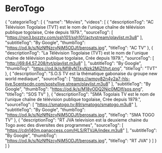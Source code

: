 # BeroTogo
{
  "categorieTog": [
    {
      "name": "Movies",
      "videos": [
        {
          "descriptionTog": "AC Télévision Togolaise (TVT) est le nom de l'unique chaîne de télévision publique togolaise, Crée depuis 1979.",
          "sourceTog": [
            "https://rpn3.bozztv.com/ssh101/ssh101/actvstream/playlist.m3u8"
          ],
          "subtitleTog": "By Google",
          "thumbTog": "https://od.lk/s/NzNfNzcyNjM5ODJf/berosats.jpg",
          "titleTog": "AC TV"
        },
        {
          "descriptionTog": "La Télévision Togolaise (TVT) est le nom de l'unique chaîne de télévision publique togolaise, Crée depuis 1979.",
          "sourceTog": [
            "http://69.64.57.208/tvt/playlist.m3u8"
          ],
          "subtitleTog": "By Google",
          "thumbTog": "https://od.lk/s/M18yNTkyNzk2MjZf/tvt.png",
          "titleTog": "TVT"
        },
        {
          "descriptionTog": "S.O.S TV est la thématique gabonaise du groupe new world mediaque",
          "sourceTog": [
            "https://wmoy82n4y2a7-hls-live.5centscdn.com/sostv/live.stream/playlist.m3u8"
          ],
          "subtitleTog": "By Google",
          "thumbTog": "https://od.lk/s/M18yODQ2Njc0MDlf/sos.png",
          "titleTog": "SOS TV"
        },
        {
          "descriptionTog": "SMA Togolais TV est le nom de l'unique chaîne de télévision publique togolaise, Crée depuis 1979.",
          "sourceTog": [
            "https://smatogo.tv:89/smatogo/smatogo.m3u8"
          ],
          "subtitleTog": "By Google",
          "thumbTog": "https://od.lk/s/NzNfNzcyNjM5ODJf/berosats.jpg",
          "titleTog": "SMA TOGO TV"
        },
        {
          "descriptionTog": "RT JVA television est la deuxieme chaine du Togo avec des diversites des programmes",
          "sourceTog": [
            "https://cdn140m.panaccess.com/HLS/RTVJA/index.m3u8"
          ],
          "subtitleTog": "By Google",
          "thumbTog": "https://od.lk/s/NzNfNzcyNjM5ODJf/berosats.jpg",
          "titleTog": "RT JVA"
        }
      ]
    }
  ]
}
